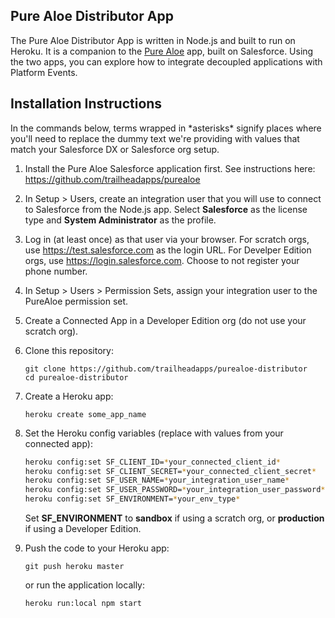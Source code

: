 ## Pure Aloe Distributor App

The Pure Aloe Distributor App is written in Node.js and built to run on Heroku. It is a companion to the <a href="https://github.com/trailheadapps/purealoe" target="_blank">Pure Aloe</a> app, built on Salesforce. Using the two apps, you can explore how to integrate decoupled applications with Platform Events.

## Installation Instructions

In the commands below, terms wrapped in \*asterisks\* signify places where you'll need to replace the dummy text we're providing with values that match your Salesforce DX or Salesforce org setup.

1. Install the Pure Aloe Salesforce application first. See instructions here: <a href="https://github.com/trailheadapps/purealoe" target="_blank">https://github.com/trailheadapps/purealoe</a>

1. In Setup > Users, create an integration user that you will use to connect to Salesforce from the Node.js app. Select **Salesforce** as the license type and **System Administrator** as the profile. 

1. Log in (at least once) as that user via your browser. For scratch orgs, use <a href="https://test.salesforce.com" target="_blank">https://test.salesforce.com</a> as the login URL. For Develper Edition orgs, use <a href="https://login.salesforce.com" target="_blank">https://login.salesforce.com</a>. Choose to not register your phone number.

1. In Setup > Users > Permission Sets, assign your integration user to the PureAloe permission set.

1. Create a Connected App in a Developer Edition org (do not use your scratch org).

1. Clone this repository:
    ```
    git clone https://github.com/trailheadapps/purealoe-distributor
    cd purealoe-distributor
    ```

1. Create a Heroku app: 
	```
    heroku create some_app_name
    ```

1. Set the Heroku config variables (replace with values from your connected app):
    
    ```bash
    heroku config:set SF_CLIENT_ID=*your_connected_client_id*
    heroku config:set SF_CLIENT_SECRET=*your_connected_client_secret*
    heroku config:set SF_USER_NAME=*your_integration_user_name*
    heroku config:set SF_USER_PASSWORD=*your_integration_user_password*
    heroku config:set SF_ENVIRONMENT=*your_env_type*
    ```

    Set **SF_ENVIRONMENT** to **sandbox** if using a scratch org, or **production** if using a Developer Edition.

1. Push the code to your Heroku app: 
    ```
    git push heroku master
    ```

    or run the application locally:
    ```
    heroku run:local npm start
    ```
